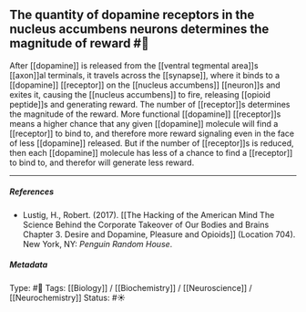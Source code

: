 ## The quantity of dopamine receptors in the nucleus accumbens neurons determines the magnitude of reward  #🧠 

After [[dopamine]] is released from the [[ventral tegmental area]]s [[axon]]al terminals, it travels across the [[synapse]], where it binds to a [[dopamine]] [[receptor]] on the [[nucleus accumbens]] [[neuron]]s and exites it, causing the [[nucleus accumbens]] to fire, releasing [[opioid peptide]]s and generating reward. The number of [[receptor]]s determines the magnitude of the reward. More functional [[dopamine]] [[receptor]]s means a higher chance that any given [[dopamine]] molecule will find a [[receptor]] to bind to, and therefore more reward signaling even in the face of less [[dopamine]] released. But if the number of [[receptor]]s is reduced, then each [[dopamine]] molecule has less of a chance to find a [[receptor]] to bind to, and therefor will generate less reward. 

___

##### References

- Lustig, H., Robert. (2017). [[The Hacking of the American Mind The Science Behind the Corporate Takeover of Our Bodies and Brains Chapter 3. Desire and Dopamine, Pleasure and Opioids]] (Location 704). New York, NY: _Penguin Random House_.

##### Metadata

Type: #🔴 
Tags: [[Biology]] / [[Biochemistry]] / [[Neuroscience]] / [[Neurochemistry]]
Status: #☀️ 